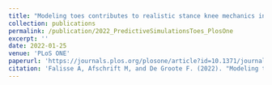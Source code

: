 ```yaml
---
title: "Modeling toes contributes to realistic stance knee mechanics in three-dimensional predictive simulations of walking"
collection: publications
permalink: /publication/2022_PredictiveSimulationsToes_PlosOne
excerpt: ''
date: 2022-01-25
venue: 'PLoS ONE'
paperurl: 'https://journals.plos.org/plosone/article?id=10.1371/journal.pone.0256311'
citation: 'Falisse A, Afschrift M, and De Groote F. (2022). "Modeling toes contributes to realistic stance knee mechanics in three-dimensional predictive simulations of walking." <i>PLoS ONE</i>. 17(1): e0256311.'
---
```

